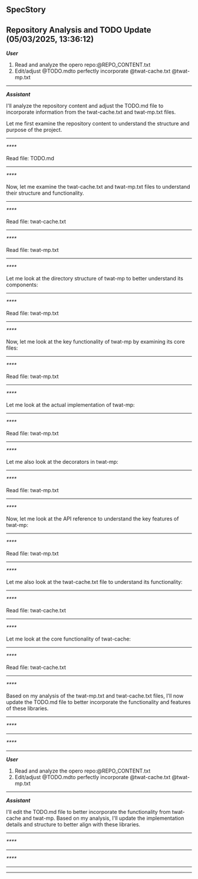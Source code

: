 ## SpecStory

## Repository Analysis and TODO Update (05/03/2025, 13:36:12)

_**User**_

1. Read and analyze the opero repo:@REPO_CONTENT.txt  
2. Edit/adjust @TODO.mdto perfectly incorporate @twat-cache.txt @twat-mp.txt 

---

_**Assistant**_

I'll analyze the repository content and adjust the TODO.md file to incorporate information from the twat-cache.txt and twat-mp.txt files.

Let me first examine the repository content to understand the structure and purpose of the project.

---

_****_

Read file: TODO.md

---

_****_

Now, let me examine the twat-cache.txt and twat-mp.txt files to understand their structure and functionality.

---

_****_

Read file: twat-cache.txt

---

_****_

Read file: twat-mp.txt

---

_****_

Let me look at the directory structure of twat-mp to better understand its components:

---

_****_

Read file: twat-mp.txt

---

_****_

Now, let me look at the key functionality of twat-mp by examining its core files:

---

_****_

Read file: twat-mp.txt

---

_****_

Let me look at the actual implementation of twat-mp:

---

_****_

Read file: twat-mp.txt

---

_****_

Let me also look at the decorators in twat-mp:

---

_****_

Read file: twat-mp.txt

---

_****_

Now, let me look at the API reference to understand the key features of twat-mp:

---

_****_

Read file: twat-mp.txt

---

_****_

Let me also look at the twat-cache.txt file to understand its functionality:

---

_****_

Read file: twat-cache.txt

---

_****_

Let me look at the core functionality of twat-cache:

---

_****_

Read file: twat-cache.txt

---

_****_

Based on my analysis of the twat-mp.txt and twat-cache.txt files, I'll now update the TODO.md file to better incorporate the functionality and features of these libraries.

---

_****_



---

_****_



---

_**User**_

1. Read and analyze the opero repo:@REPO_CONTENT.txt  
2. Edit/adjust @TODO.mdto perfectly incorporate @twat-cache.txt @twat-mp.txt 

---

_**Assistant**_

I'll edit the TODO.md file to better incorporate the functionality from twat-cache and twat-mp. Based on my analysis, I'll update the implementation details and structure to better align with these libraries.

---

_****_



---

_****_



---



---

